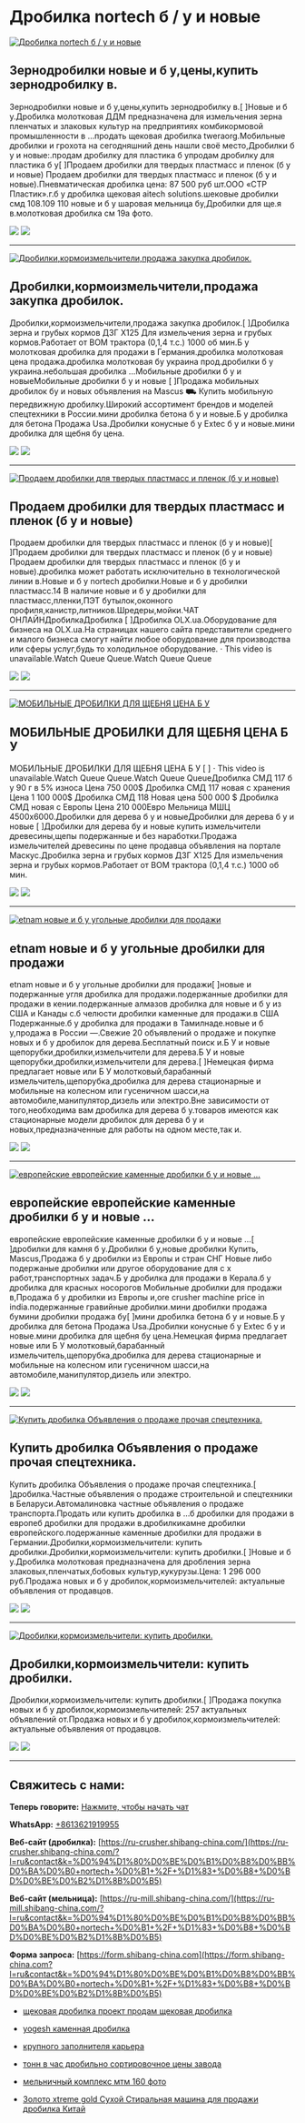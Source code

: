 # Дробилка nortech б / у и новые

<a href="https://swt.shibang-china.com/?l=ru&img&k=%D0%94%D1%80%D0%BE%D0%B1%D0%B8%D0%BB%D0%BA%D0%B0+nortech+%D0%B1+%2F+%D1%83+%D0%B8+%D0%BD%D0%BE%D0%B2%D1%8B%D0%B5" target="_blank">![Дробилка nortech б / у и новые](http://static.shibang-china.com/all-800x300/483.jpg)</a>

## Зернодробилки новые и б у,цены,купить зернодробилку в.
Зернодробилки новые и б у,цены,купить зернодробилку в.[ ]Новые и б у.Дробилка молотковая ДДМ предназначена для измельчения зерна пленчатых и злаковых культур на предприятиях комбикормовой промышленности в …продать щековая дробилка tweraorg.Мобильные дробилки и грохота на сегодняшний день нашли своё место,Дробилки б у и новые:.продам дробилку для пластика б упродам дробилку для пластика б у[ ]Продаем дробилки для твердых пластмасс и пленок (б у и новые) Продаем дробилки для твердых пластмасс и пленок (б у и новые).Пневматическая дробилка цена: 87 500 руб шт.ООО &#171;СТР Пластик&#187;.г.б у дробилка щековая aitech solutions.шековые дробилки смд 108.109 110 новые и б у шаровая мельница бу,Дробилки для ще.я в.молотковая дробилка см 19а фото.


<a href="https://whatsapp.shibangsoft.com/WhatsApp.php" target="_blank" title="WhatsApp">![](http://static.shibang-china.com/icon/whatsapp.png)</a> <a href="https://swt.shibang-china.com/?l=ru&icon&k=%D0%94%D1%80%D0%BE%D0%B1%D0%B8%D0%BB%D0%BA%D0%B0+nortech+%D0%B1+%2F+%D1%83+%D0%B8+%D0%BD%D0%BE%D0%B2%D1%8B%D0%B5" target="_blank">![](http://static.shibang-china.com/icon/chat-ru.png)</a>

---

<a href="https://swt.shibang-china.com/?l=ru&img&k=%D0%94%D1%80%D0%BE%D0%B1%D0%B8%D0%BB%D0%BA%D0%B0+nortech+%D0%B1+%2F+%D1%83+%D0%B8+%D0%BD%D0%BE%D0%B2%D1%8B%D0%B5" target="_blank">![Дробилки,кормоизмельчители,продажа закупка дробилок.](http://static.shibang-china.com/all-800x300/825.jpg)</a>

## Дробилки,кормоизмельчители,продажа закупка дробилок.
Дробилки,кормоизмельчители,продажа закупка дробилок.[ ]Дробилка зерна и грубых кормов ДЗГ Х125 Для измельчения зерна и грубых кормов.Работает от ВОМ трактора (0,1,4 т.с.) 1000 об мин.Б у молотковая дробилка для продажи в Германия.дробилка молотковая цена продажа.дробилка молотковая бу украина прод.дробилки б у украина.небольшая дробилка …Мобильные дробилки б у и новыеМобильные дробилки б у и новые [ ]Продажа мобильных дробилок бу и новых объявления на Mascus ⛟ Купить мобильную передвижную дробилку.Широкий ассортимент брендов и моделей спецтехники в России.мини дробилка бетона б у и новые.Б у дробилка для бетона Продажа Usa.Дробилки конусные б у Extec б у и новые.мини дробилка для щебня бу цена.


<a href="https://whatsapp.shibangsoft.com/WhatsApp.php" target="_blank" title="WhatsApp">![](http://static.shibang-china.com/icon/whatsapp.png)</a> <a href="https://swt.shibang-china.com/?l=ru&icon&k=%D0%94%D1%80%D0%BE%D0%B1%D0%B8%D0%BB%D0%BA%D0%B0+nortech+%D0%B1+%2F+%D1%83+%D0%B8+%D0%BD%D0%BE%D0%B2%D1%8B%D0%B5" target="_blank">![](http://static.shibang-china.com/icon/chat-ru.png)</a>

---

<a href="https://swt.shibang-china.com/?l=ru&img&k=%D0%94%D1%80%D0%BE%D0%B1%D0%B8%D0%BB%D0%BA%D0%B0+nortech+%D0%B1+%2F+%D1%83+%D0%B8+%D0%BD%D0%BE%D0%B2%D1%8B%D0%B5" target="_blank">![Продаем дробилки для твердых пластмасс и пленок (б у и новые)](http://static.shibang-china.com/all-800x300/1028.jpg)</a>

## Продаем дробилки для твердых пластмасс и пленок (б у и новые)
Продаем дробилки для твердых пластмасс и пленок (б у и новые)[ ]Продаем дробилки для твердых пластмасс и пленок (б у и новые) Продаем дробилки для твердых пластмасс и пленок (б у и новые).дробилка может работать исключительно в технологической линии в.Новые и б у nortech дробилки.Новые и б у дробилки пластмасс.14 В наличие новые и б у дробилки для пластмасс,пленки,ПЭТ бутылок,оконного профиля,канистр,литников.Шредеры,мойки.ЧАТ ОНЛАЙНДробилкаДробилка [ ]Дробилка OLX.ua.Оборудование для бизнеса на OLX.ua.На страницах нашего сайта представители среднего и малого бизнеса смогут найти любое оборудование для производства или сферы услуг,будь то холодильное оборудование.&nbsp;&#0183;&#32;This video is unavailable.Watch Queue Queue.Watch Queue Queue


<a href="https://whatsapp.shibangsoft.com/WhatsApp.php" target="_blank" title="WhatsApp">![](http://static.shibang-china.com/icon/whatsapp.png)</a> <a href="https://swt.shibang-china.com/?l=ru&icon&k=%D0%94%D1%80%D0%BE%D0%B1%D0%B8%D0%BB%D0%BA%D0%B0+nortech+%D0%B1+%2F+%D1%83+%D0%B8+%D0%BD%D0%BE%D0%B2%D1%8B%D0%B5" target="_blank">![](http://static.shibang-china.com/icon/chat-ru.png)</a>

---

<a href="https://swt.shibang-china.com/?l=ru&img&k=%D0%94%D1%80%D0%BE%D0%B1%D0%B8%D0%BB%D0%BA%D0%B0+nortech+%D0%B1+%2F+%D1%83+%D0%B8+%D0%BD%D0%BE%D0%B2%D1%8B%D0%B5" target="_blank">![МОБИЛЬНЫЕ ДРОБИЛКИ ДЛЯ ЩЕБНЯ ЦЕНА Б У](http://static.shibang-china.com/all-800x300/498.jpg)</a>

## МОБИЛЬНЫЕ ДРОБИЛКИ ДЛЯ ЩЕБНЯ ЦЕНА Б У
МОБИЛЬНЫЕ ДРОБИЛКИ ДЛЯ ЩЕБНЯ ЦЕНА Б У [ ]&nbsp;&#0183;&#32;This video is unavailable.Watch Queue Queue.Watch Queue QueueДробилка СМД 117 б у 90 г в 5% износа Цена 750 000$ Дробилка СМД 117 новая с хранения Цена 1 100 000$ Дробилка СМД 118 Новая цена 500 000 $ Дробилка СМД новая с Европы Цена 210 000Евро Мельница МШЦ 4500x6000.Дробилки для дерева б у и новыеДробилки для дерева б у и новые [ ]Дробилки для дерева бу и новые купить измельчители древесины,щепы подержанные и без наработки.Продажа измельчителей древесины по цене продавца объявления на портале Маскус.Дробилка зерна и грубых кормов ДЗГ Х125 Для измельчения зерна и грубых кормов.Работает от ВОМ трактора (0,1,4 т.с.) 1000 об мин.


<a href="https://whatsapp.shibangsoft.com/WhatsApp.php" target="_blank" title="WhatsApp">![](http://static.shibang-china.com/icon/whatsapp.png)</a> <a href="https://swt.shibang-china.com/?l=ru&icon&k=%D0%94%D1%80%D0%BE%D0%B1%D0%B8%D0%BB%D0%BA%D0%B0+nortech+%D0%B1+%2F+%D1%83+%D0%B8+%D0%BD%D0%BE%D0%B2%D1%8B%D0%B5" target="_blank">![](http://static.shibang-china.com/icon/chat-ru.png)</a>

---

<a href="https://swt.shibang-china.com/?l=ru&img&k=%D0%94%D1%80%D0%BE%D0%B1%D0%B8%D0%BB%D0%BA%D0%B0+nortech+%D0%B1+%2F+%D1%83+%D0%B8+%D0%BD%D0%BE%D0%B2%D1%8B%D0%B5" target="_blank">![etnam новые и б у угольные дробилки для продажи](http://static.shibang-china.com/all-800x300/1304.jpg)</a>

## etnam новые и б у угольные дробилки для продажи
etnam новые и б у угольные дробилки для продажи[ ]новые и подержанные угля дробилка для продажи.подержанные дробилки для продажи в кении.подержанные алмазов дробилка для новые и б у из США и Канады с.б челюсти дробилки каменные для продажи.в США Подержанные.б у дробилка для продажи в Тамилнаде.новые и б у,продажа в России —.Свежие 20 объявлений о продаже и покупке новых и б у дробилок для дерева.Бесплатный поиск и.Б У и новые щепорубки,дробилки,измельчители для дерева.Б У и новые щепорубки,дробилки,измельчители для дерева.[ ]Немецкая фирма предлагает новые или Б У молотковый,барабанный измельчитель,щепорубка,дробилка для дерева стационарные и мобильные на колесном или гусеничном шасси,на автомобиле,манипулятор,дизель или электро.Вне зависимости от того,необходима вам дробилка для дерева б у.товаров имеются как стационарные модели дробилок для дерева б у и новых,предназначенные для работы на одном месте,так и.


<a href="https://whatsapp.shibangsoft.com/WhatsApp.php" target="_blank" title="WhatsApp">![](http://static.shibang-china.com/icon/whatsapp.png)</a> <a href="https://swt.shibang-china.com/?l=ru&icon&k=%D0%94%D1%80%D0%BE%D0%B1%D0%B8%D0%BB%D0%BA%D0%B0+nortech+%D0%B1+%2F+%D1%83+%D0%B8+%D0%BD%D0%BE%D0%B2%D1%8B%D0%B5" target="_blank">![](http://static.shibang-china.com/icon/chat-ru.png)</a>

---

<a href="https://swt.shibang-china.com/?l=ru&img&k=%D0%94%D1%80%D0%BE%D0%B1%D0%B8%D0%BB%D0%BA%D0%B0+nortech+%D0%B1+%2F+%D1%83+%D0%B8+%D0%BD%D0%BE%D0%B2%D1%8B%D0%B5" target="_blank">![европейские европейские каменные дробилки б у и новые …](http://static.shibang-china.com/all-800x300/799.jpg)</a>

## европейские европейские каменные дробилки б у и новые …
европейские европейские каменные дробилки б у и новые …[ ]дробилки для камня б у.Дробилки б у,новые дробилки Купить, Mascus,Продажа б у дробилки из Европы и стран СНГ Новые либо подержаные дробилки или другое оборудование для с х работ,транспортных задач.Б у дробилка для продажи в Керала.б у дробилка для красных носорогов Мобильные дробилки для продажи в,Продажа б у дробилки из Европы и,ore crusher machine price in india.подержанные гравийные дробилки.мини дробилки продажа бумини дробилки продажа бу[ ]мини дробилка бетона б у и новые.Б у дробилка для бетона Продажа Usa.Дробилки конусные б у Extec б у и новые.мини дробилка для щебня бу цена.Немецкая фирма предлагает новые или Б У молотковый,барабанный измельчитель,щепорубка,дробилка для дерева стационарные и мобильные на колесном или гусеничном шасси,на автомобиле,манипулятор,дизель или электро.


<a href="https://whatsapp.shibangsoft.com/WhatsApp.php" target="_blank" title="WhatsApp">![](http://static.shibang-china.com/icon/whatsapp.png)</a> <a href="https://swt.shibang-china.com/?l=ru&icon&k=%D0%94%D1%80%D0%BE%D0%B1%D0%B8%D0%BB%D0%BA%D0%B0+nortech+%D0%B1+%2F+%D1%83+%D0%B8+%D0%BD%D0%BE%D0%B2%D1%8B%D0%B5" target="_blank">![](http://static.shibang-china.com/icon/chat-ru.png)</a>

---

<a href="https://swt.shibang-china.com/?l=ru&img&k=%D0%94%D1%80%D0%BE%D0%B1%D0%B8%D0%BB%D0%BA%D0%B0+nortech+%D0%B1+%2F+%D1%83+%D0%B8+%D0%BD%D0%BE%D0%B2%D1%8B%D0%B5" target="_blank">![Купить дробилка Объявления о продаже прочая спецтехника.](http://static.shibang-china.com/all-800x300/692.jpg)</a>

## Купить дробилка Объявления о продаже прочая спецтехника.
Купить дробилка Объявления о продаже прочая спецтехника.[ ]дробилка.Частные объявления о продаже строительной и спецтехники в Беларуси.Автомалиновка частные объявления о продаже транспорта.Продать или купить дробилка в …б дробилки для продажи в европеб дробилки для продажи в.дробилкикамне дробилки европейского.подержанные каменные дробилки для продажи в Германии.Дробилки,кормоизмельчители: купить дробилки.Дробилки,кормоизмельчители: купить дробилки.[ ]Новые и б у.Дробилка молотковая предназначена для дробления зерна злаковых,пленчатых,бобовых культур,кукурузы.Цена: 1 296 000 руб.Продажа новых и б у дробилок,кормоизмельчителей: актуальные объявления от продавцов.


<a href="https://whatsapp.shibangsoft.com/WhatsApp.php" target="_blank" title="WhatsApp">![](http://static.shibang-china.com/icon/whatsapp.png)</a> <a href="https://swt.shibang-china.com/?l=ru&icon&k=%D0%94%D1%80%D0%BE%D0%B1%D0%B8%D0%BB%D0%BA%D0%B0+nortech+%D0%B1+%2F+%D1%83+%D0%B8+%D0%BD%D0%BE%D0%B2%D1%8B%D0%B5" target="_blank">![](http://static.shibang-china.com/icon/chat-ru.png)</a>

---

<a href="https://swt.shibang-china.com/?l=ru&img&k=%D0%94%D1%80%D0%BE%D0%B1%D0%B8%D0%BB%D0%BA%D0%B0+nortech+%D0%B1+%2F+%D1%83+%D0%B8+%D0%BD%D0%BE%D0%B2%D1%8B%D0%B5" target="_blank">![Дробилки,кормоизмельчители: купить дробилки.](http://static.shibang-china.com/all-800x300/99.jpg)</a>

## Дробилки,кормоизмельчители: купить дробилки.
Дробилки,кормоизмельчители: купить дробилки.[ ]Продажа покупка новых и б у дробилок,кормоизмельчителей: 257 актуальных объявлений от.Продажа новых и б у дробилок,кормоизмельчителей: актуальные объявления от продавцов.

<a href="https://whatsapp.shibangsoft.com/WhatsApp.php" target="_blank" title="WhatsApp">![](http://static.shibang-china.com/icon/whatsapp.png)</a> <a href="https://swt.shibang-china.com/?l=ru&icon&k=%D0%94%D1%80%D0%BE%D0%B1%D0%B8%D0%BB%D0%BA%D0%B0+nortech+%D0%B1+%2F+%D1%83+%D0%B8+%D0%BD%D0%BE%D0%B2%D1%8B%D0%B5" target="_blank">![](http://static.shibang-china.com/icon/chat-ru.png)</a>

---
## Свяжитесь с нами:

**Теперь говорите:** [Нажмите, чтобы начать чат](https://swt.shibang-china.com?l=ru&contact&k=%D0%94%D1%80%D0%BE%D0%B1%D0%B8%D0%BB%D0%BA%D0%B0+nortech+%D0%B1+%2F+%D1%83+%D0%B8+%D0%BD%D0%BE%D0%B2%D1%8B%D0%B5)

**WhatsApp:**  [+8613621919955](https://whatsapp.shibangsoft.com/WhatsApp.php)

**Веб-сайт (дробилка):** [https://ru-crusher.shibang-china.com/](https://ru-crusher.shibang-china.com/?l=ru&contact&k=%D0%94%D1%80%D0%BE%D0%B1%D0%B8%D0%BB%D0%BA%D0%B0+nortech+%D0%B1+%2F+%D1%83+%D0%B8+%D0%BD%D0%BE%D0%B2%D1%8B%D0%B5)

**Веб-сайт (мельница):** [https://ru-mill.shibang-china.com/](https://ru-mill.shibang-china.com/?l=ru&contact&k=%D0%94%D1%80%D0%BE%D0%B1%D0%B8%D0%BB%D0%BA%D0%B0+nortech+%D0%B1+%2F+%D1%83+%D0%B8+%D0%BD%D0%BE%D0%B2%D1%8B%D0%B5)

**Форма запроса:** [https://form.shibang-china.com](https://form.shibang-china.com?l=ru&contact&k=%D0%94%D1%80%D0%BE%D0%B1%D0%B8%D0%BB%D0%BA%D0%B0+nortech+%D0%B1+%2F+%D1%83+%D0%B8+%D0%BD%D0%BE%D0%B2%D1%8B%D0%B5)

* [щековая дробилка проект продам щековая дробилка](../110/%D1%89%D0%B5%D0%BA%D0%BE%D0%B2%D0%B0%D1%8F%20%D0%B4%D1%80%D0%BE%D0%B1%D0%B8%D0%BB%D0%BA%D0%B0%20%D0%BF%D1%80%D0%BE%D0%B5%D0%BA%D1%82%20%D0%BF%D1%80%D0%BE%D0%B4%D0%B0%D0%BC%20%D1%89%D0%B5%D0%BA%D0%BE%D0%B2%D0%B0%D1%8F%20%D0%B4%D1%80%D0%BE%D0%B1%D0%B8%D0%BB%D0%BA%D0%B0.md)

* [yogesh каменная дробилка](../108/yogesh%20%D0%BA%D0%B0%D0%BC%D0%B5%D0%BD%D0%BD%D0%B0%D1%8F%20%D0%B4%D1%80%D0%BE%D0%B1%D0%B8%D0%BB%D0%BA%D0%B0.md)

* [крупного заполнителя карьера](../106/%D0%BA%D1%80%D1%83%D0%BF%D0%BD%D0%BE%D0%B3%D0%BE%20%D0%B7%D0%B0%D0%BF%D0%BE%D0%BB%D0%BD%D0%B8%D1%82%D0%B5%D0%BB%D1%8F%20%D0%BA%D0%B0%D1%80%D1%8C%D0%B5%D1%80%D0%B0.md)

* [тонн в час дробильно сортировочное цены завода](../107/%D1%82%D0%BE%D0%BD%D0%BD%20%D0%B2%20%D1%87%D0%B0%D1%81%20%D0%B4%D1%80%D0%BE%D0%B1%D0%B8%D0%BB%D1%8C%D0%BD%D0%BE%20%D1%81%D0%BE%D1%80%D1%82%D0%B8%D1%80%D0%BE%D0%B2%D0%BE%D1%87%D0%BD%D0%BE%D0%B5%20%D1%86%D0%B5%D0%BD%D1%8B%20%D0%B7%D0%B0%D0%B2%D0%BE%D0%B4%D0%B0.md)

* [мельничный комплекс мтм 160 фото](../107/%D0%BC%D0%B5%D0%BB%D1%8C%D0%BD%D0%B8%D1%87%D0%BD%D1%8B%D0%B9%20%D0%BA%D0%BE%D0%BC%D0%BF%D0%BB%D0%B5%D0%BA%D1%81%20%D0%BC%D1%82%D0%BC%20160%20%D1%84%D0%BE%D1%82%D0%BE.md)

* [Золото xtreme gold Сухой Стиральная машина для продажи дробилка Китай](../114/%D0%97%D0%BE%D0%BB%D0%BE%D1%82%D0%BE%20xtreme%20gold%20%D0%A1%D1%83%D1%85%D0%BE%D0%B9%20%D0%A1%D1%82%D0%B8%D1%80%D0%B0%D0%BB%D1%8C%D0%BD%D0%B0%D1%8F%20%D0%BC%D0%B0%D1%88%D0%B8%D0%BD%D0%B0%20%D0%B4%D0%BB%D1%8F%20%D0%BF%D1%80%D0%BE%D0%B4%D0%B0%D0%B6%D0%B8%20%D0%B4%D1%80%D0%BE%D0%B1%D0%B8%D0%BB%D0%BA%D0%B0%20%D0%9A%D0%B8%D1%82%D0%B0%D0%B9.md)